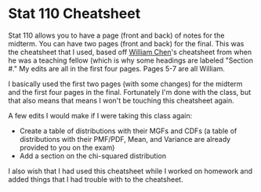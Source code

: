 Stat 110 Cheatsheet
=======

Stat 110 allows you to have a page (front and back) of notes for the midterm. You can have two pages (front and back) for the final. This was the cheatsheet that I used, based off [William Chen](https://www.quora.com/William-Chen-6/answers)'s cheatsheet from when he was a teaching fellow (which is why some headings are labeled "Section #." My edits are all in the first four pages. Pages 5-7 are all William. 

I basically used the first two pages (with some changes) for the midterm and the first four pages in the final. Fortunately I'm done with the class, but that also means that means I won't be touching this cheatsheet again. 

A few edits I would make if I were taking this class again:
- Create a table of distributions with their MGFs and CDFs (a table of distributions with their PMF/PDF, Mean, and Variance are already provided to you on the exam)
- Add a section on the chi-squared distribution 

I also wish that I had used this cheatsheet while I worked on homework and added things that I had trouble with to the cheatsheet.
